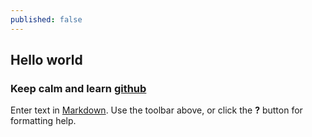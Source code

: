 ```yaml
---
published: false
---
```


## Hello world
### Keep calm and learn [github](https://github.com/)

Enter text in [Markdown](http://daringfireball.net/projects/markdown/). Use the toolbar above, or click the **?** button for formatting help.

